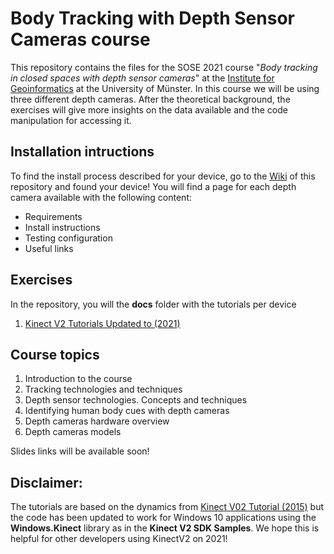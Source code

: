 # Body Tracking with Depth Sensor Cameras course

This repository contains the files for the SOSE 2021 course "_Body tracking in closed spaces with depth sensor cameras_" at the [Institute for Geoinformatics](https://www.uni-muenster.de/Geoinformatics/en/) at the University of Münster. In this course we will be using three different depth cameras. After the theoretical background, the exercises will give more insights on the data available and the code manipulation for accessing it.

## Installation intructions
To find the install process described for your device, go to the [Wiki](https://github.com/violetasdev/bodytrackingdepth_course/wiki) of this repository and found your device! You will find a page for each depth camera available with the following content:

* Requirements
* Install instructions
* Testing configuration
* Useful links

## Exercises
In the repository, you will the __docs__ folder with the tutorials per device

1. [Kinect V2 Tutorials Updated to (2021)](https://github.com/violetasdev/bodytrackingdepth_course/tree/master/KinectV2/docs)

## Course topics
1. Introduction to the course
2. Tracking technologies and techniques
3. Depth sensor technologies. Concepts and techniques
4. Identifying human body cues with depth cameras
5. Depth cameras hardware overview
6. Depth cameras models
 
Slides links will be available soon!

## Disclaimer:
The tutorials are based on the dynamics from [Kinect V02 Tutorial (2015)](http://kinect.github.io/tutorial/) but the code has been updated to work for Windows 10 applications using the __Windows.Kinect__ library as in the __Kinect V2 SDK Samples__. We hope this is helpful for other developers using KinectV2 on 2021!

